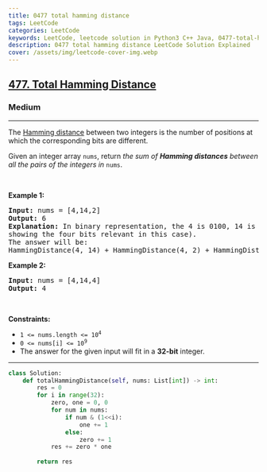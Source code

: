 ```yaml
---
title: 0477 total hamming distance
tags: LeetCode
categories: LeetCode
keywords: LeetCode, leetcode solution in Python3 C++ Java, 0477-total-hamming-distance solution
description: 0477 total hamming distance LeetCode Solution Explained
cover: /assets/img/leetcode-cover-img.webp
---
```





<h2><a href="https://leetcode.com/problems/total-hamming-distance/">477. Total Hamming Distance</a></h2><h3>Medium</h3><hr><div><p>The <a href="https://en.wikipedia.org/wiki/Hamming_distance" target="_blank">Hamming distance</a> between two integers is the number of positions at which the corresponding bits are different.</p>

<p>Given an integer array <code>nums</code>, return <em>the sum of <strong>Hamming distances</strong> between all the pairs of the integers in</em> <code>nums</code>.</p>

<p>&nbsp;</p>
<p><strong class="example">Example 1:</strong></p>

<pre><strong>Input:</strong> nums = [4,14,2]
<strong>Output:</strong> 6
<strong>Explanation:</strong> In binary representation, the 4 is 0100, 14 is 1110, and 2 is 0010 (just
showing the four bits relevant in this case).
The answer will be:
HammingDistance(4, 14) + HammingDistance(4, 2) + HammingDistance(14, 2) = 2 + 2 + 2 = 6.
</pre>

<p><strong class="example">Example 2:</strong></p>

<pre><strong>Input:</strong> nums = [4,14,4]
<strong>Output:</strong> 4
</pre>

<p>&nbsp;</p>
<p><strong>Constraints:</strong></p>

<ul>
	<li><code>1 &lt;= nums.length &lt;= 10<sup>4</sup></code></li>
	<li><code>0 &lt;= nums[i] &lt;= 10<sup>9</sup></code></li>
	<li>The answer for the given input will fit in a <strong>32-bit</strong> integer.</li>
</ul>
</div>

---




```python
class Solution:
    def totalHammingDistance(self, nums: List[int]) -> int:
        res = 0
        for i in range(32):
            zero, one = 0, 0
            for num in nums:
                if num & (1<<i):
                    one += 1
                else: 
                    zero += 1
            res += zero * one
        
        return res
```
